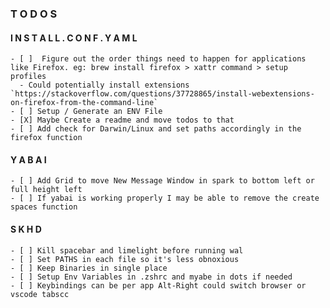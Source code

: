 ### T O D O S

  #### I N S T A L L . C O N F . Y A M L
    - [ ]  Figure out the order things need to happen for applications like Firefox. eg: brew install firefox > xattr command > setup profiles
      - Could potentially install extensions `https://stackoverflow.com/questions/37728865/install-webextensions-on-firefox-from-the-command-line`
    - [ ] Setup / Generate an ENV File
    - [X] Maybe Create a readme and move todos to that
    - [ ] Add check for Darwin/Linux and set paths accordingly in the firefox function

  #### Y A B A I
    - [ ] Add Grid to move New Message Window in spark to bottom left or full height left
    - [ ] If yabai is working properly I may be able to remove the create spaces function

  #### S K H D
    - [ ] Kill spacebar and limelight before running wal
    - [ ] Set PATHS in each file so it's less obnoxious
    - [ ] Keep Binaries in single place
    - [ ] Setup Env Variables in .zshrc and myabe in dots if needed
    - [ ] Keybindings can be per app Alt-Right could switch browser or vscode tabscc

